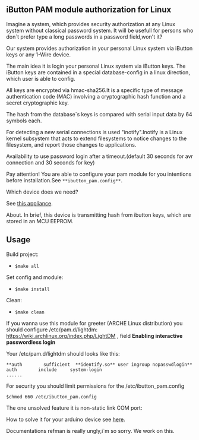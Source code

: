 iButton PAM module authorization for Linux
---------------------------------------------------------------------------------

Imagine a system, which provides security authorization at any Linux system without classical password system.
It will be usefull for persons who don`t prefer type a long passwords in a password field,won't it?

Our system provides authorization in your personal Linux system via iButton keys or any 1-Wire device. 

The main idea it is login your personal Linux system via iButton keys. 
The iButton keys are contained in a special database-config in a linux direction, which user is able to config.

All keys are encrypted via hmac-sha256.It is a specific type of message authentication code (MAC) involving a cryptographic hash function and a secret cryptographic key.

The hash from the database`s keys is compared with serial input data by 64 symbols each.

For detecting a new serial connections is used "inotify".Inotify is a Linux kernel subsystem that acts to extend filesystems to notice changes to the filesystem, and report those changes to applications.

Availability to use password login after a timeout.(default 30 seconds for avr connection and 30 seconds for key)

Pay attention!
You are able to configure your pam module for you intentions before installation.See ```**ibutton_pam.config**```.

Which device does we need?

See [this appliance](https://github.com/Jayawardenepura/iButton_lock).

About. In brief, this device is transmitting hash from ibutton keys, which are stored in an MCU EEPROM.

## Usage

Build project:

- ```$make all```

Set config and module:
- ```$make install```

Clean:
- ```$make clean```

If you wanna use this module for greeter (ARCHE Linux distribution) you should configure /etc/pam.d/lightdm:
https://wiki.archlinux.org/index.php/LightDM , field **Enabling interactive passwordless login**

Your /etc/pam.d/lightdm should looks like this:
```#%PAM-1.0
**auth        sufficient  **identify.so** user ingroup nopasswdlogin**
auth        include     system-login
......
```

For security you should limit permissions for the /etc/ibutton_pam.config

```$chmod 660 /etc/ibutton_pam.config```

The one unsolved feature it is non-static link COM port:

How to solve it for your arduino device see [here](https://playground.arduino.cc/Linux/Udev).

Documentations refman is really ungly,i`m so sorry. We work on this.

